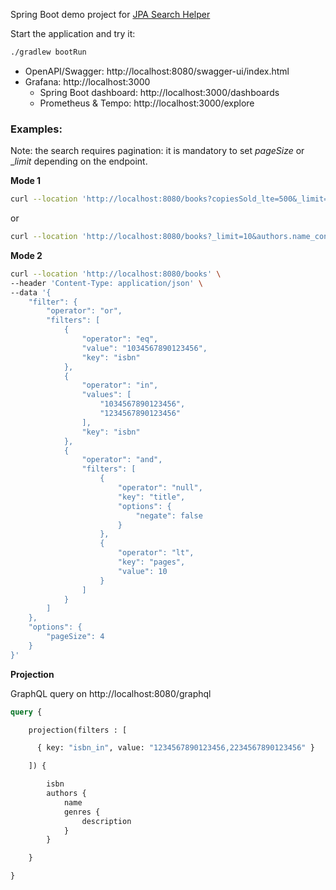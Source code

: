 Spring Boot demo project for [JPA Search Helper](https://github.com/biagioT/jpa-search-helper/tree/main)


Start the application and try it:
```bash
./gradlew bootRun
```

- OpenAPI/Swagger: http://localhost:8080/swagger-ui/index.html
- Grafana: http://localhost:3000
  - Spring Boot dashboard: http://localhost:3000/dashboards
  - Prometheus & Tempo: http://localhost:3000/explore

### Examples:
Note: the search requires pagination: it is mandatory to set _pageSize_ or __limit_ depending on the endpoint.

**Mode 1**

```bash
curl --location 'http://localhost:8080/books?copiesSold_lte=500&_limit=10'
```

or 

```bash
curl --location 'http://localhost:8080/books?_limit=10&authors.name_contains=John'
```

**Mode 2**
```bash
curl --location 'http://localhost:8080/books' \
--header 'Content-Type: application/json' \
--data '{
    "filter": {
        "operator": "or",
        "filters": [
            {
                "operator": "eq",
                "value": "1034567890123456",
                "key": "isbn"
            },
            {
                "operator": "in",
                "values": [
                    "1034567890123456",
                    "1234567890123456"
                ],
                "key": "isbn"
            },
            {
                "operator": "and",
                "filters": [
                    {
                        "operator": "null",
                        "key": "title",
                        "options": {
                            "negate": false
                        }
                    },
                    {
                        "operator": "lt",
                        "key": "pages",
                        "value": 10
                    }
                ]
            }
        ]
    },
    "options": {
        "pageSize": 4
    }
}'
```

**Projection**

GraphQL query on http://localhost:8080/graphql

```graphql
query {

    projection(filters : [

      { key: "isbn_in", value: "1234567890123456,2234567890123456" }

    ]) {

        isbn
        authors {
            name
            genres {
                description
            }
        }

    }

}
```